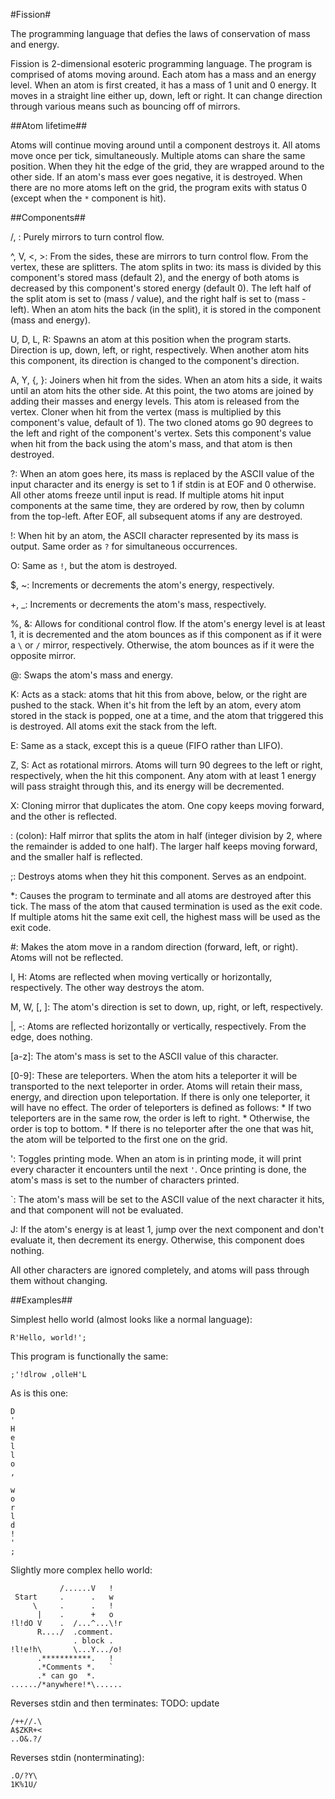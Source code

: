 #Fission#

The programming language that defies the laws of conservation of mass and energy.


Fission is 2-dimensional esoteric programming language. The program is comprised of atoms moving around. Each atom has a mass and an energy level. When
an atom is first created, it has a mass of 1 unit and 0 energy. It moves in a straight line either up, down, left or right. It can change direction
through various means such as bouncing off of mirrors.

##Atom lifetime##

Atoms will continue moving around until a component destroys it. All atoms move once per tick, simultaneously. Multiple atoms can share the same
position. When they hit the edge of the grid, they are wrapped around to the other side. If an atom's mass ever goes negative, it is destroyed.
When there are no more atoms left on the grid, the program exits with status 0 (except when the `*` component is hit).


##Components##

/, \:       Purely mirrors to turn control flow.

^, V, <, >: From the sides, these are mirrors to turn control flow.
            From the vertex, these are splitters. The atom splits in two: its mass is divided by this component's stored mass (default 2),
            and the energy of both atoms is decreased by this component's stored energy (default 0). The left half of the split atom is
            set to (mass / value), and the right half is set to (mass - left).
            When an atom hits the back (in the split), it is stored in the component (mass and energy).

U, D, L, R: Spawns an atom at this position when the program starts. Direction is up, down, left, or right, respectively.
            When another atom hits this component, its direction is changed to the component's direction.

A, Y, {, }: Joiners when hit from the sides. When an atom hits a side, it waits until an atom hits the other side. At this point,
            the two atoms are joined by adding their masses and energy levels. This atom is released from the vertex.
            Cloner when hit from the vertex (mass is multiplied by this component's value, default of 1). The two cloned atoms go 90
            degrees to the left and right of the component's vertex.
            Sets this component's value when hit from the back using the atom's mass, and that atom is then destroyed.

?:          When an atom goes here, its mass is replaced by the ASCII value of the input character and its energy is set to 1 if stdin is at
            EOF and 0 otherwise. All other atoms freeze until input is read.
            If multiple atoms hit input components at the same time, they are ordered by row, then by column from the top-left.
            After EOF, all subsequent atoms if any are destroyed.

!:          When hit by an atom, the ASCII character represented by its mass is output. Same order as `?` for simultaneous occurrences.

O:          Same as `!`, but the atom is destroyed.

$, ~:       Increments or decrements the atom's energy, respectively.

+, _:       Increments or decrements the atom's mass, respectively.

%, &:       Allows for conditional control flow. If the atom's energy level is at least 1, it is decremented and the atom bounces as if this
            component as if it were a `\` or `/` mirror, respectively. Otherwise, the atom bounces as if it were the opposite mirror.

@:          Swaps the atom's mass and energy.

K:          Acts as a stack: atoms that hit this from above, below, or the right are pushed to the stack. When it's hit from the left by
            an atom, every atom stored in the stack is popped, one at a time, and the atom that triggered this is destroyed. All atoms
            exit the stack from the left.

E:          Same as a stack, except this is a queue (FIFO rather than LIFO).

Z, S:       Act as rotational mirrors. Atoms will turn 90 degrees to the left or right, respectively, when the hit this component. Any atom with
            at least 1 energy will pass straight through this, and its energy will be decremented.

X:          Cloning mirror that duplicates the atom. One copy keeps moving forward, and the other is reflected.

: (colon):  Half mirror that splits the atom in half (integer division by 2, where the remainder is added to one half). The larger half keeps
            moving forward, and the smaller half is reflected.

;:          Destroys atoms when they hit this component. Serves as an endpoint.

*:          Causes the program to terminate and all atoms are destroyed after this tick. The mass of the atom that caused termination is used as
            the exit code. If multiple atoms hit the same exit cell, the highest mass will be used as the exit code.

#:          Makes the atom move in a random direction (forward, left, or right). Atoms will not be reflected.

I, H:       Atoms are reflected when moving vertically or horizontally, respectively. The other way destroys the atom.

M, W, [, ]: The atom's direction is set to down, up, right, or left, respectively.

|, -:       Atoms are reflected horizontally or vertically, respectively. From the edge, does nothing.

[a-z]:      The atom's mass is set to the ASCII value of this character.

[0-9]:      These are teleporters. When the atom hits a teleporter it will be transported to the next teleporter in order. Atoms will retain
            their mass, energy, and direction upon teleportation. If there is only one teleporter, it will have no effect.
            The order of teleporters is defined as follows:
            * If two teleporters are in the same row, the order is left to right.
            * Otherwise, the order is top to bottom.
            * If there is no teleporter after the one that was hit, the atom will be telported to the first one on the grid.

':          Toggles printing mode. When an atom is in printing mode, it will print every character it encounters until the next `'`.
            Once printing is done, the atom's mass is set to the number of characters printed.

`:          The atom's mass will be set to the ASCII value of the next character it hits, and that component will not be evaluated.

J:          If the atom's energy is at least 1, jump over the next component and don't evaluate it, then decrement its energy. Otherwise, this
            component does nothing.




All other characters are ignored completely, and atoms will pass through them without changing.



##Examples##

Simplest hello world (almost looks like a normal language):

    R'Hello, world!';

This program is functionally the same:

    ;'!dlrow ,olleH'L

As is this one:

    D
    '
    H
    e
    l
    l
    o
    ,
     
    w
    o
    r
    l
    d
    !
    '
    ;

Slightly more complex hello world:

               /......V   !  
     Start     .      .   w  
         \     .      .   !  
          |    .      +   o  
    !l!dO V    .  /...^...\!r
          R..../  .comment.  
                  . block .  
    !l!e!h\       \...Y.../o!
          .***********.   !  
          .*Comments *.   `  
          .* can go  *.      
    ....../*anywhere!*\......

Reverses stdin and then terminates:
TODO: update

    /++//.\
    A$ZKR+<
    ..O&.?/

Reverses stdin (nonterminating):

    .O/?Y\
    1K%1U/
